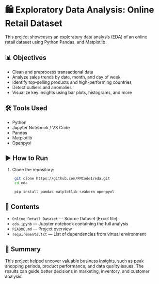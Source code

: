 # 🛍️ Exploratory Data Analysis: Online Retail Dataset

This project showcases an exploratory data analysis (EDA) of an online retail dataset using Python Pandas, and Matplotlib.

## 📊 Objectives

- Clean and preprocess transactional data
- Analyze sales trends by date, month, and day of week
- Identify top-selling products and high-performing countries
- Detect outliers and anomalies
- Visualize key insights using bar plots, histograms, and more

## 🛠️ Tools Used

- Python
- Jupyter Notebook / VS Code
- Pandas
- Matplotlib
- Openpyxl

## ▶️ How to Run

1. Clone the repository:
   ```bash
    git clone https://github.com/FMCode1/eda.git
    cd eda

    pip install pandas matplotlib seaborn openpyxl


## 📁 Contents

- `Online Retail Dataset` — Source Dataset (Excel file)
- `eda.ipynb` — Jupyter notebook containing the full analysis
- `README.md` — Project overview
- `requirements.txt` — List of dependencies from virtual environment

## 📌 Summary

This project helped uncover valuable business insights, such as peak shopping periods, product performance, and data quality issues. The results can guide better decisions in marketing, inventory, and customer analysis.